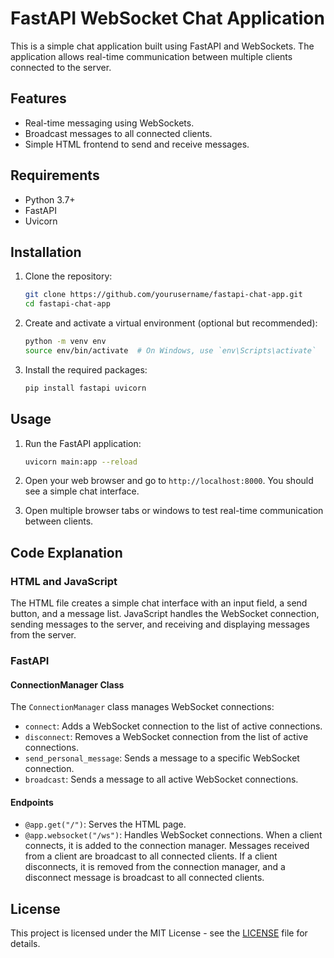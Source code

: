 # FastAPI WebSocket Chat Application

This is a simple chat application built using FastAPI and WebSockets. The application allows real-time communication between multiple clients connected to the server.

## Features

- Real-time messaging using WebSockets.
- Broadcast messages to all connected clients.
- Simple HTML frontend to send and receive messages.

## Requirements

- Python 3.7+
- FastAPI
- Uvicorn

## Installation

1. Clone the repository:

    ```bash
    git clone https://github.com/yourusername/fastapi-chat-app.git
    cd fastapi-chat-app
    ```

2. Create and activate a virtual environment (optional but recommended):

    ```bash
    python -m venv env
    source env/bin/activate  # On Windows, use `env\Scripts\activate`
    ```

3. Install the required packages:

    ```bash
    pip install fastapi uvicorn
    ```

## Usage

1. Run the FastAPI application:

    ```bash
    uvicorn main:app --reload
    ```

2. Open your web browser and go to `http://localhost:8000`. You should see a simple chat interface.

3. Open multiple browser tabs or windows to test real-time communication between clients.

## Code Explanation

### HTML and JavaScript

The HTML file creates a simple chat interface with an input field, a send button, and a message list. JavaScript handles the WebSocket connection, sending messages to the server, and receiving and displaying messages from the server.

### FastAPI

#### ConnectionManager Class

The `ConnectionManager` class manages WebSocket connections:

- `connect`: Adds a WebSocket connection to the list of active connections.
- `disconnect`: Removes a WebSocket connection from the list of active connections.
- `send_personal_message`: Sends a message to a specific WebSocket connection.
- `broadcast`: Sends a message to all active WebSocket connections.

#### Endpoints

- `@app.get("/")`: Serves the HTML page.
- `@app.websocket("/ws")`: Handles WebSocket connections. When a client connects, it is added to the connection manager. Messages received from a client are broadcast to all connected clients. If a client disconnects, it is removed from the connection manager, and a disconnect message is broadcast to all connected clients.

## License

This project is licensed under the MIT License - see the [LICENSE](LICENSE) file for details.
